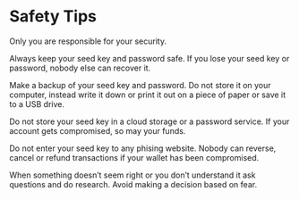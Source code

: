 # Safety Tips

Only you are responsible for your security.

Always keep your seed key and password safe. If you lose your seed key or password, nobody else can recover it.

Make a backup of your seed key and password. Do not store it on your computer, instead write it down or print it out on a piece of paper or save it to a USB drive.

Do not store your seed key in a cloud storage or a password service. If your account gets compromised, so may your funds.

Do not enter your seed key to any phising website. Nobody can reverse, cancel or refund transactions if your wallet has been compromised.

When something doesn’t seem right or you don’t understand it ask questions and do research. Avoid making a decision based on fear.
